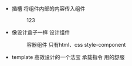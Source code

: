 - <slot /> 插槽 将组件内部的内容传入组件
  <Menu>123</Menu>

- 像设计盒子一样 设计组件
  <Menu> 容器组件
  只有html、css
  style-component

- template 高效设计的一个法宝
  承载指令 用的舒服